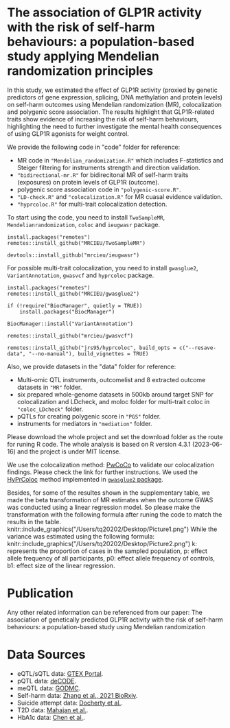 # The association of GLP1R activity with the risk of self-harm behaviours: a population-based study applying Mendelian randomization principles

In this study, we estimated the effect of GLP1R activity (proxied by genetic predictors of gene expression, splicing, DNA methylation and protein levels) on self-harm outcomes using Mendelian randomization (MR), colocalization and polygenic score association. 
The results highlight that GLP1R-related traits show evidence of increasing the risk of self-harm behaviours, highlighting the need to further investigate the mental health consequences of using GLP1R agonists for weight control. 

We provide the following code in "code" folder for reference:
* MR code in `"Mendelian_randomization.R"` which includes F-statistics and Steiger filtering for instruments strength and direction validation.
* `"bidirectional-mr.R"` for bidirecitonal MR of self-harm traits (exposures) on protein levels of GLP1R (outcome).
* polygenic score association code in `"polygenic-score.R"`.
* `"LD-check.R"` and `"colocalization.R"` for MR cuasal evidence validation.
* `"hyprcoloc.R"` for multi-trait colocalization detection.

To start using the code, you need to install `TwoSampleMR`, `Mendelianrandomization`, `coloc` and `ieugwasr` package.

```key
install.packages("remotes")
remotes::install_github("MRCIEU/TwoSampleMR")
```

```key
devtools::install_github("mrcieu/ieugwasr")
```
For possible multi-trait colocalization, you need to install `gwasglue2`, `VariantAnnotation`, `gwasvcf` and `hyprcoloc` package. 

```key
install.packages("remotes")
remotes::install_github("MRCIEU/gwasglue2")
```

```key
if (!require("BiocManager", quietly = TRUE))
    install.packages("BiocManager")

BiocManager::install("VariantAnnotation")
```

```key
remotes::install_github("mrcieu/gwasvcf")
```

```key
remotes::install_github("jrs95/hyprcoloc", build_opts = c("--resave-data", "--no-manual"), build_vignettes = TRUE)
```

Also, we provide datasets in the "data" folder for reference:
* Multi-omic QTL instruments, outcomelist and 8 extracted outcome datasets in `"MR"` folder.
* six prepared whole-genome datasets in 500kb around target SNP for colocalization and LDcheck, and moloc folder for multi-trait coloc in `"coloc_LDcheck"` folder.
* pQTLs for creating polygenic score in `"PGS"` folder.
* instruments for mediators in `"mediation"` folder.

Please download the whole project and set the download folder as the route for runing R code.
The whole analysis is based on R version 4.3.1 (2023-06-16) and the project is under MIT license.

We use the colocalization method: [PwCoCo](https://github.com/jwr-git/pwcoco/) to validate our colocalization findings. Please check the link for further instructions.
We used the [HyPrColoc](https://www.nature.com/articles/s41467-020-20885-8) method implemented in [```gwasglue2``` package](https://github.com/MRCIEU/gwasglue2). 

Besides, for some of the resultes shown in the supplementary table, we made the beta transformation of MR estimates when the outcome GWAS was conducted using a linear regression model. So please make the transformation with the following formula after runing the code to match the results in the table.
knitr::include_graphics("/Users/tq20202/Desktop/Picture1.png")
While the variance was estimated using the following formula:  
knitr::include_graphics("/Users/tq20202/Desktop/Picture2.png")
k:  represents the proportion of cases in the sampled population,
p:  effect allele frequency of all participants,
p0: effect allele frequency of controls,
b1: effect size of the linear regression.


# Publication
Any other related information can be referenced from our paper: The association of genetically predicted GLP1R activity with the risk of self-harm behaviours: a population-based study using Mendelian randomization

# Data Sources
* eQTL/sQTL data: [GTEX Portal](https://gtexportal.org/home/).
* pQTL data: [deCODE](https://www.decode.com).
* meQTL data: [GODMC](http://mqtldb.godmc.org.uk/downloads).
* Self-harm data: [Zhang et al., 2021 BioRxiv](https://www.biorxiv.org/content/10.1101/2021.03.15.435533v1.full).
* Suicide attempt data: [Docherty et al.](https://ajp.psychiatryonline.org/doi/10.1176/appi.ajp.21121266).
* T2D data: [Mahajan et al.](https://www.nature.com/articles/s41588-022-01058-3).
* HbA1c data: [Chen et al.](https://www.nature.com/articles/s41588-021-00852-9).








